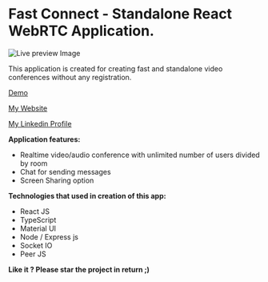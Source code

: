 # Fast Connect - Standalone React WebRTC Application.

![Live preview Image](https://repository-images.githubusercontent.com/311447745/a180ea00-69a6-11eb-941b-55fb3c915ea1)

This application is created for creating fast and standalone video conferences without any registration.

[Demo](https://serene-refuge-81999.herokuapp.com/)

[My Website](https://huseyn0w.github.io/)

[My Linkedin Profile](https://linkedin.com/in/huseyn0w)



**Application features:**
- Realtime video/audio conference with unlimited number of users divided by room
- Chat for sending messages
- Screen Sharing option


**Technologies that used in creation of this app:**
- React JS
- TypeScript
- Material UI
- Node / Express js
- Socket IO
- Peer JS

**Like it ? Please star the project in return ;)**